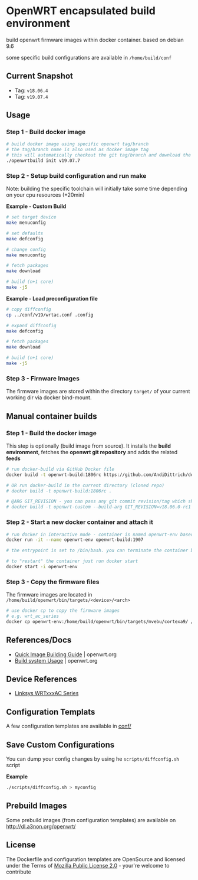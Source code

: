 OpenWRT encapsulated build environment
========================================

build openwrt firmware images within docker container. based on debian 9.6

some specific build configurations are available in `/home/build/conf`

Current Snapshot
-------------------

* Tag: `v18.06.4`
* Tag: `v19.07.4`

Usage
-------------------

### Step 1 - Build docker image ###

```bash
# build docker image using specific openwrt tag/branch
# the tag/branch name is also used as docker image tag
# this will automatically checkout the git tag/branch and download the related feeds
./openwrtbuild init v19.07.7
```

### Step 2 - Setup build configuration and run make ###

Note: building the specific toolchain will initially take some time depending on your cpu resources (+20min)

**Example - Custom Build**

```bash
# set target device
make menuconfig

# set defaults
make defconfig

# change config
make menuconfig

# fetch packages
make download

# build (n+1 core)
make -j5
```

**Example - Load preconfiguration file**

```bash
# copy diffconfig
cp ../conf/v19/wrtac.conf .config

# expand diffconfig
make defconfig

# fetch packages
make download

# build (n+1 core)
make -j5
```

### Step 3 - Firnware Images ###

The firmware images are stored within the directory `target/` of your current working dir via docker bind-mount.

Manual container builds
-------------------------

### Step 1 - Build the docker image ###

This step is optionally (build image from source). It installs the **build environment**, fetches the **openwrt git repository** and adds the related **feeds**

```bash
# run docker-build via GitHub Docker file
docker build -t openwrt-build:1806rc https://github.com/AndiDittrich/dockerfiles.git#master:openwrt-build

# OR run docker-build in the current directory (cloned repo)
# docker build -t openwrt-build:1806rc .

# @ARG GIT_REVISION - you can pass any git commit revision/tag which should be checked-out
# docker build -t openwrt-custom --build-arg GIT_REVISION=v18.06.0-rc1 https://github.com/AndiDittrich/dockerfiles.git#master:openwrt-build
```

### Step 2 - Start a new docker container and attach it ###

```bash
# run docker in interactive mode - container is named openwrt-env based on previous created image
docker run -it --name openwrt-env openwrt-build:1907

# the entrypoint is set to /bin/bash. you can terminate the container by typing "exit<enter>"

# to "restart" the container just run docker start
docker start -i openwrt-env
```

### Step 3 - Copy the firmware files ###

The firmware images are located in `/home/build/openwrt/bin/targets/<device>/<arch>`

```bash
# use docker cp to copy the firmware images
# e.g. wrt_ac_series
docker cp openwrt-env:/home/build/openwrt/bin/targets/mvebu/cortexa9/ /tmp/openwrtbuild
```

References/Docs
-------------------

* [Quick Image Building Guide](https://openwrt.org/docs/guide-developer/quickstart-build-images) | openwrt.org
* [Build system Usage](https://openwrt.org/docs/guide-developer/build-system/use-buildsystem) | openwrt.org


Device References 
-------------------

* [Linksys WRTxxxAC Series](https://openwrt.org/toh/linksys/wrt_ac_series)

Configuration Templats
-------------------

A few configuration templates are available in [conf/](conf/)

Save Custom Configurations
----------------------------

You can dump your config changes by using he `scripts/diffconfig.sh` script

**Example**

```bash
./scripts/diffconfig.sh > myconfig
```


Prebuild Images
------------------------------

Some prebuild images (from configuration templates) are available on http://dl.a3non.org/openwrt/

License
------------------------------
The Dockerfile and configuration templates are OpenSource and licensed under the Terms of [Mozilla Public License 2.0](https://opensource.org/licenses/MPL-2.0) - your're welcome to contribute